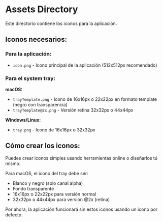 # Assets Directory

Este directorio contiene los iconos para la aplicación.

## Iconos necesarios:

### Para la aplicación:
- `icon.png` - Icono principal de la aplicación (512x512px recomendado)

### Para el system tray:

**macOS:**
- `trayTemplate.png` - Icono de 16x16px o 22x22px en formato template (negro con transparencia)
- `trayTemplate@2x.png` - Versión retina 32x32px o 44x44px

**Windows/Linux:**
- `tray.png` - Icono de 16x16px o 32x32px

## Cómo crear los iconos:

Puedes crear iconos simples usando herramientas online o diseñarlos tú mismo.

Para macOS, el icono del tray debe ser:
- Blanco y negro (solo canal alpha)
- Fondo transparente
- 16x16px o 22x22px para versión normal
- 32x32px o 44x44px para versión @2x (retina)

Por ahora, la aplicación funcionará sin estos iconos usando un icono por defecto.
